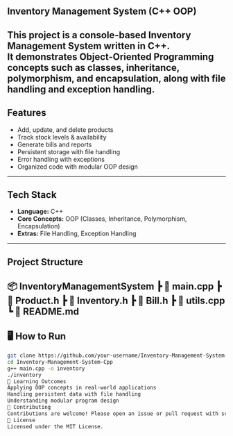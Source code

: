 ## Inventory Management System (C++ OOP)

This project is a **console-based Inventory Management System** written in **C++**.  
It demonstrates **Object-Oriented Programming concepts** such as **classes, inheritance, polymorphism, and encapsulation**, along with **file handling and exception handling**.
---
##  Features
- Add, update, and delete products
- Track stock levels & availability
- Generate bills and reports
- Persistent storage with file handling
- Error handling with exceptions
- Organized code with modular OOP design
---
##  Tech Stack
- **Language:** C++  
- **Core Concepts:** OOP (Classes, Inheritance, Polymorphism, Encapsulation)  
- **Extras:** File Handling, Exception Handling  

---
## Project Structure
📦 InventoryManagementSystem
┣ 📜 main.cpp
┣ 📜 Product.h
┣ 📜 Inventory.h
┣ 📜 Bill.h
┣ 📜 utils.cpp
┗ 📜 README.md
---
## 🖥️ How to Run
```bash
git clone https://github.com/your-username/Inventory-Management-System-Cpp.git
cd Inventory-Management-System-Cpp
g++ main.cpp -o inventory
./inventory
🎯 Learning Outcomes
Applying OOP concepts in real-world applications
Handling persistent data with file handling
Understanding modular program design
🤝 Contributing
Contributions are welcome! Please open an issue or pull request with suggestions.
📜 License
Licensed under the MIT License.
